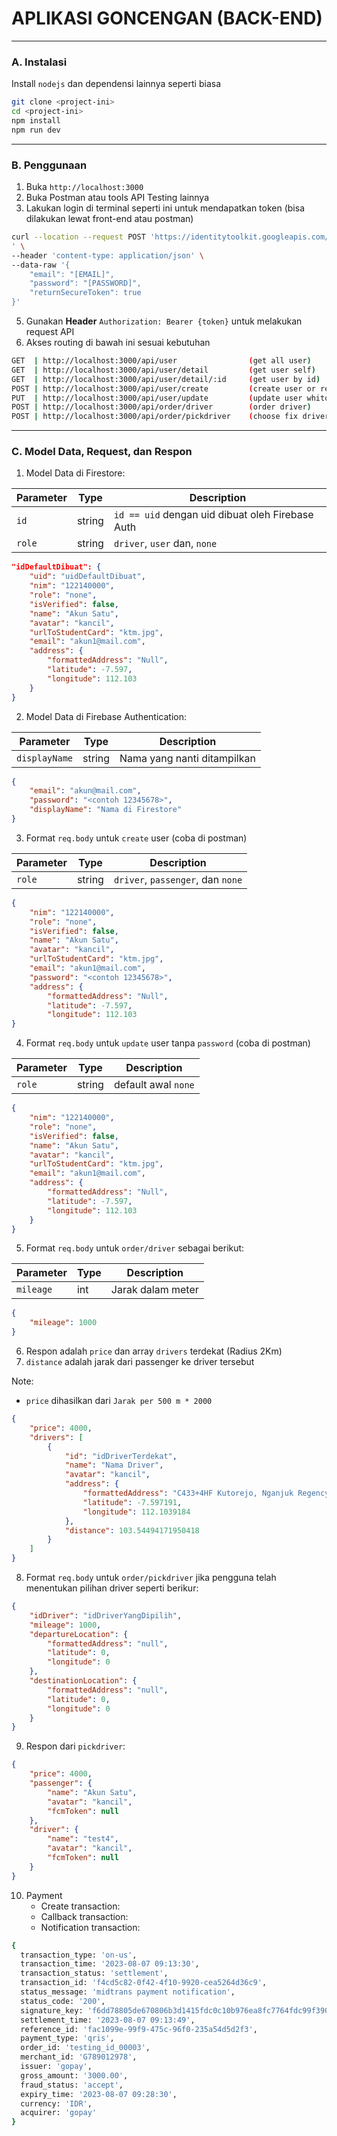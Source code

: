 # APLIKASI GONCENGAN (BACK-END)

---

### A. Instalasi

Install `nodejs` dan dependensi lainnya seperti biasa

```bash
git clone <project-ini>
cd <project-ini>
npm install
npm run dev
```

---

### B. Penggunaan

1. Buka `http://localhost:3000`
2. Buka Postman atau tools API Testing lainnya
3. Lakukan login di terminal seperti ini untuk mendapatkan token (bisa dilakukan lewat front-end atau postman)

```bash
curl --location --request POST 'https://identitytoolkit.googleapis.com/v1/accounts:signInWithPassword?key=[API_KEY_FIREBASE]
' \
--header 'content-type: application/json' \
--data-raw '{
    "email": "[EMAIL]",
    "password": "[PASSWORD]",
    "returnSecureToken": true
}'
```

5. Gunakan **Header** `Authorization: Bearer {token}` untuk melakukan request API
6. Akses routing di bawah ini sesuai kebutuhan

```bash
GET  | http://localhost:3000/api/user                (get all user)
GET  | http://localhost:3000/api/user/detail         (get user self)
GET  | http://localhost:3000/api/user/detail/:id     (get user by id)
POST | http://localhost:3000/api/user/create         (create user or registration)
PUT  | http://localhost:3000/api/user/update         (update user whitout password)
POST | http://localhost:3000/api/order/driver        (order driver)
POST | http://localhost:3000/api/order/pickdriver    (choose fix driver)
```

---

### C. Model Data, Request, dan Respon

1. Model Data di Firestore:

| Parameter | Type   | Description                                      |
| --------- | ------ | ------------------------------------------------ |
| `id`      | string | `id == uid` dengan uid dibuat oleh Firebase Auth |
| `role`    | string | `driver`, `user` dan, `none`                     |

```json
"idDefaultDibuat": {
    "uid": "uidDefaultDibuat",
    "nim": "122140000",
    "role": "none",
    "isVerified": false,
    "name": "Akun Satu",
    "avatar": "kancil",
    "urlToStudentCard": "ktm.jpg",
    "email": "akun1@mail.com",
    "address": {
        "formattedAddress": "Null",
        "latitude": -7.597,
        "longitude": 112.103
    }
}
```

2. Model Data di Firebase Authentication:

| Parameter     | Type   | Description                 |
| ------------- | ------ | --------------------------- |
| `displayName` | string | Nama yang nanti ditampilkan |

```json
{
    "email": "akun@mail.com",
    "password": "<contoh 12345678>",
    "displayName": "Nama di Firestore"
}
```

3. Format `req.body` untuk `create` user (coba di postman)

| Parameter | Type   | Description                       |
| --------- | ------ | --------------------------------- |
| `role`    | string | `driver`, `passenger`, dan `none` |

```json
{
    "nim": "122140000",
    "role": "none",
    "isVerified": false,
    "name": "Akun Satu",
    "avatar": "kancil",
    "urlToStudentCard": "ktm.jpg",
    "email": "akun1@mail.com",
    "password": "<contoh 12345678>",
    "address": {
        "formattedAddress": "Null",
        "latitude": -7.597,
        "longitude": 112.103
}
```

4. Format `req.body` untuk `update` user tanpa `password` (coba di postman)

| Parameter | Type   | Description         |
| --------- | ------ | ------------------- |
| `role`    | string | default awal `none` |

```json
{
    "nim": "122140000",
    "role": "none",
    "isVerified": false,
    "name": "Akun Satu",
    "avatar": "kancil",
    "urlToStudentCard": "ktm.jpg",
    "email": "akun1@mail.com",
    "address": {
        "formattedAddress": "Null",
        "latitude": -7.597,
        "longitude": 112.103
    }
}
```

5. Format `req.body` untuk `order/driver` sebagai berikut:

| Parameter | Type | Description       |
| --------- | ---- | ----------------- |
| `mileage` | int  | Jarak dalam meter |

```json
{
    "mileage": 1000
}
```

6. Respon adalah `price` dan array `drivers` terdekat (Radius 2Km)
7. `distance` adalah jarak dari passenger ke driver tersebut

Note:

-   `price` dihasilkan dari `Jarak per 500 m * 2000`

```json
{
    "price": 4000,
    "drivers": [
        {
            "id": "idDriverTerdekat",
            "name": "Nama Driver",
            "avatar": "kancil",
            "address": {
                "formattedAddress": "C433+4HF Kutorejo, Nganjuk Regency, East Java, Indonesia",
                "latitude": -7.597191,
                "longitude": 112.1039184
            },
            "distance": 103.54494171950418
        }
    ]
}
```

8. Format `req.body` untuk `order/pickdriver` jika pengguna telah menentukan pilihan driver seperti berikur:

```json
{
    "idDriver": "idDriverYangDipilih",
    "mileage": 1000,
    "departureLocation": {
        "formattedAddress": "null",
        "latitude": 0,
        "longitude": 0
    },
    "destinationLocation": {
        "formattedAddress": "null",
        "latitude": 0,
        "longitude": 0
    }
}
```

9. Respon dari `pickdriver`:

```json
{
    "price": 4000,
    "passenger": {
        "name": "Akun Satu",
        "avatar": "kancil",
        "fcmToken": null
    },
    "driver": {
        "name": "test4",
        "avatar": "kancil",
        "fcmToken": null
    }
}
```

10. Payment
    -   Create transaction:
    -   Callback transaction:
    -   Notification transaction:

```bash
{
  transaction_type: 'on-us',
  transaction_time: '2023-08-07 09:13:30',
  transaction_status: 'settlement',
  transaction_id: 'f4cd5c82-0f42-4f10-9920-cea5264d36c9',
  status_message: 'midtrans payment notification',
  status_code: '200',
  signature_key: 'f6dd78805de670806b3d1415fdc0c10b976ea8fc7764fdc99f390f77ad1a5fd075307277089b60a6ba1a60cee4bc47363efeaa17993df969868e9de57ae9c4fa',
  settlement_time: '2023-08-07 09:13:49',
  reference_id: 'fac1099e-99f9-475c-96f0-235a54d5d2f3',
  payment_type: 'qris',
  order_id: 'testing_id_00003',
  merchant_id: 'G789012978',
  issuer: 'gopay',
  gross_amount: '3000.00',
  fraud_status: 'accept',
  expiry_time: '2023-08-07 09:28:30',
  currency: 'IDR',
  acquirer: 'gopay'
}
```
